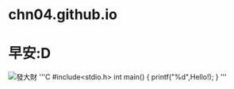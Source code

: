 # chn04.github.io
# 早安:D
![發大財](https://ichef.bbci.co.uk/news/640/cpsprodpb/8403/production/_107259733_han-afp.jpg)
'''C
#include<stdio.h>
int main()
{
  printf("%d",Hello!);
}
'''
